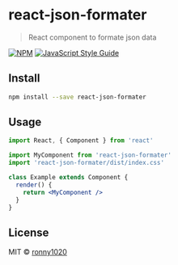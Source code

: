 # react-json-formater

> React component to formate json data

[![NPM](https://img.shields.io/npm/v/react-json-formater.svg)](https://www.npmjs.com/package/react-json-formater) [![JavaScript Style Guide](https://img.shields.io/badge/code_style-standard-brightgreen.svg)](https://standardjs.com)

## Install

```bash
npm install --save react-json-formater
```

## Usage

```jsx
import React, { Component } from 'react'

import MyComponent from 'react-json-formater'
import 'react-json-formater/dist/index.css'

class Example extends Component {
  render() {
    return <MyComponent />
  }
}
```

## License

MIT © [ronny1020](https://github.com/ronny1020)
